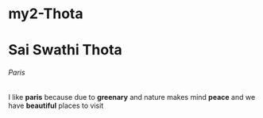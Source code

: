 # my2-Thota
# Sai Swathi Thota
###### Paris
I like **paris** because due to **greenary** and nature makes mind **peace** and we have **beautiful** places to visit
